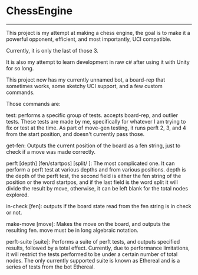 # ChessEngine
---

This project is my attempt at making a chess engine, the goal is to make it a powerful opponent, efficient, and most importantly, UCI compatible.

Currently, it is only the last of those 3.

It is also my attempt to learn development in raw c# after using it with Unity for so long.

This project now has my currently unnamed bot, a board-rep that sometimes works, some sketchy UCI support, and a few custom commands. 

Those commands are:

test: performs a specific group of tests. accepts board-rep, and outlier tests. These tests are made by me, specifically for whatever I am trying to fix or test at the time. As part of move-gen testing, it runs perft 2, 3, and 4 from the start position, and doesn't currently pass those.

get-fen: Outputs the current position of the board as a fen string, just to check if a move was made correctly.

perft [depth] [fen/startpos] [split/ ]: The most complicated one. It can perform a perft test at various depths and from various positions. depth is the depth of the perft test, the second field is either the fen string of the position or the word startpos, and if the last field is the word split it will divide the result by move, otherwise, it can be left blank for the total nodes explored.

in-check [fen]: outputs if the board state read from the fen string is in check or not.

make-move [move]: Makes the move on the board, and outputs the resulting fen. move must be in long algebraic notation.

perft-suite [suite]: Performs a suite of perft tests, and outputs specified results, followed by a total effect. Currently, due to performance limitations, it will restrict the tests performed to be under a certain number of total nodes. The only currently supported suite is known as Ethereal and is a series of tests from the bot Ethereal.
